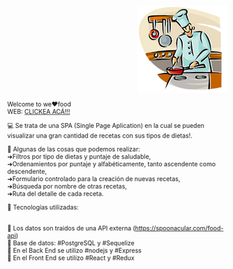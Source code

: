 <p align="right">
  <img height="200" src="./cooking.png" />
</p>

<p>
  Welcome to we♥food <br/>
  WEB: <a href="https://pi-food-sebastianacunam.vercel.app/" target="_blank"> CLICKEA ACÁ!!! </a>
</p>  

<p>💻 Se trata de una SPA (Single Page Aplication) en la cual se pueden visualizar una gran cantidad de recetas con 
sus tipos de dietas!.<p/>

<p>
🚀 Algunas de las cosas que podemos realizar: <br/>
➜Filtros por tipo de dietas y puntaje de saludable,<br/>
➜Ordenamientos por puntaje y alfabéticamente, tanto ascendente como descendente,<br/>
➜Formulario controlado para la creación de nuevas recetas,<br/>
➜Búsqueda por nombre de otras recetas,<br/>
➜Ruta del detalle de cada receta.<br/>
</p>

<p>
🚀 Tecnologías utilizadas: <br/><br/>

📌 Los datos son traidos de una API externa (https://spoonacular.com/food-api) <br/>
📌 Base de datos: #PostgreSQL y #Sequelize <br/>
📌 En el Back End se utilizo #nodejs y #Express<br/>
📌 En el Front End se utilizo #React y #Redux<br/>
</p>

